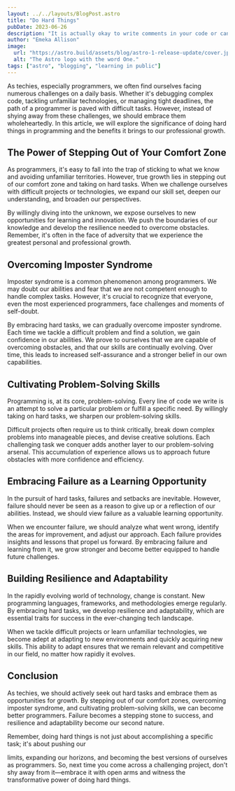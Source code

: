 ```yaml
---
layout: ../../layouts/BlogPost.astro
title: "Do Hard Things"
pubDate: 2023-06-26
description: "It is actually okay to write comments in your code or can you do absolutely without them?"
author: "Emeka Allison"
image:
  url: "https://astro.build/assets/blog/astro-1-release-update/cover.jpeg"
  alt: "The Astro logo with the word One."
tags: ["astro", "blogging", "learning in public"]
---
```


As techies, especially programmers, we often find ourselves facing numerous challenges on a daily basis. Whether it's debugging complex code, tackling unfamiliar technologies, or managing tight deadlines, the path of a programmer is paved with difficult tasks. However, instead of shying away from these challenges, we should embrace them wholeheartedly. In this article, we will explore the significance of doing hard things in programming and the benefits it brings to our professional growth.

## The Power of Stepping Out of Your Comfort Zone

As programmers, it's easy to fall into the trap of sticking to what we know and avoiding unfamiliar territories. However, true growth lies in stepping out of our comfort zone and taking on hard tasks. When we challenge ourselves with difficult projects or technologies, we expand our skill set, deepen our understanding, and broaden our perspectives.

By willingly diving into the unknown, we expose ourselves to new opportunities for learning and innovation. We push the boundaries of our knowledge and develop the resilience needed to overcome obstacles. Remember, it's often in the face of adversity that we experience the greatest personal and professional growth.

## Overcoming Imposter Syndrome

Imposter syndrome is a common phenomenon among programmers. We may doubt our abilities and fear that we are not competent enough to handle complex tasks. However, it's crucial to recognize that everyone, even the most experienced programmers, face challenges and moments of self-doubt.

By embracing hard tasks, we can gradually overcome imposter syndrome. Each time we tackle a difficult problem and find a solution, we gain confidence in our abilities. We prove to ourselves that we are capable of overcoming obstacles, and that our skills are continually evolving. Over time, this leads to increased self-assurance and a stronger belief in our own capabilities.

## Cultivating Problem-Solving Skills

Programming is, at its core, problem-solving. Every line of code we write is an attempt to solve a particular problem or fulfill a specific need. By willingly taking on hard tasks, we sharpen our problem-solving skills.

Difficult projects often require us to think critically, break down complex problems into manageable pieces, and devise creative solutions. Each challenging task we conquer adds another layer to our problem-solving arsenal. This accumulation of experience allows us to approach future obstacles with more confidence and efficiency.

## Embracing Failure as a Learning Opportunity

In the pursuit of hard tasks, failures and setbacks are inevitable. However, failure should never be seen as a reason to give up or a reflection of our abilities. Instead, we should view failure as a valuable learning opportunity.

When we encounter failure, we should analyze what went wrong, identify the areas for improvement, and adjust our approach. Each failure provides insights and lessons that propel us forward. By embracing failure and learning from it, we grow stronger and become better equipped to handle future challenges.

## Building Resilience and Adaptability

In the rapidly evolving world of technology, change is constant. New programming languages, frameworks, and methodologies emerge regularly. By embracing hard tasks, we develop resilience and adaptability, which are essential traits for success in the ever-changing tech landscape.

When we tackle difficult projects or learn unfamiliar technologies, we become adept at adapting to new environments and quickly acquiring new skills. This ability to adapt ensures that we remain relevant and competitive in our field, no matter how rapidly it evolves.

## Conclusion

As techies, we should actively seek out hard tasks and embrace them as opportunities for growth. By stepping out of our comfort zones, overcoming imposter syndrome, and cultivating problem-solving skills, we can become better programmers. Failure becomes a stepping stone to success, and resilience and adaptability become our second nature.

Remember, doing hard things is not just about accomplishing a specific task; it's about pushing our

limits, expanding our horizons, and becoming the best versions of ourselves as programmers. So, next time you come across a challenging project, don't shy away from it—embrace it with open arms and witness the transformative power of doing hard things.
